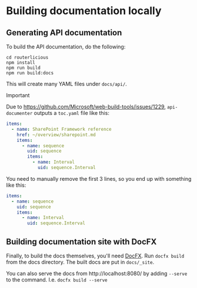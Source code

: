 # Building documentation locally

## Generating API documentation

To build the API documentation, do the following:

```
cd routerlicious
npm install
npm run build
npm run build:docs
```

This will create many YAML files under `docs/api/`.

> [!IMPORTANT]
> Due to <https://github.com/Microsoft/web-build-tools/issues/1229>, `api-documenter` outputs a
> `toc.yaml` file like this:
>
> ```yaml
> items:
>   - name: SharePoint Framework reference
>     href: ~/overview/sharepoint.md
>     items:
>       - name: sequence
>         uid: sequence
>         items:
>           - name: Interval
>             uid: sequence.Interval
> ```
> 
> You need to manually remove the first 3 lines, so you end up with something like this:
> 
> ```yaml
> items:
>   - name: sequence
>     uid: sequence
>     items:
>       - name: Interval
>         uid: sequence.Interval
> ```

## Building documentation site with DocFX

Finally, to build the docs themselves, you'll need [DocFX](https://dotnet.github.io/docfx/).
Run `docfx build` from the docs directory. The built docs are put in `docs/_site`.

You can also serve the docs from http://localhost:8080/ by adding `--serve` to the command.
I.e. `docfx build --serve`
